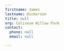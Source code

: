 ```yaml
---
firstname: James
lastname: Dickerson
title: null
org: Coliseum Willow Park
contact:
  phone: null
  email: null

---
```


